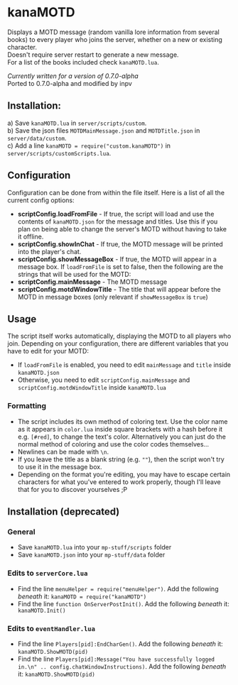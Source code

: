 # kanaMOTD
Displays a MOTD message (random vanilla lore information from several books) to every player who joins the server, whether on a new or existing character.<br>
Doesn't require server restart to generate a new message.<br>
For a list of the books included check `kanaMOTD.lua`.

*Currently written for a version of 0.7.0-alpha*<br>
Ported to 0.7.0-alpha and modified by inpv

## Installation:
a) Save `kanaMOTD.lua` in `server/scripts/custom`.<br>
b) Save the json files `MOTDMainMessage.json` and `MOTDTitle.json` in `server/data/custom`.<br>
c) Add a line `kanaMOTD = require("custom.kanaMOTD")` in `server/scripts/customScripts.lua`.<br>

## Configuration
Configuration can be done from within the file itself. Here is a list of all the current config options:
- **scriptConfig.loadFromFile** - If true, the script will load and use the contents of `kanaMOTD.json` for the message and titles. Use this if you plan on being able to change the server's MOTD without having to take it offline.
- **scriptConfig.showInChat** - If true, the MOTD message will be printed into the player's chat.
- **scriptConfig.showMessageBox** - If true, the MOTD will appear in a message box.
If `loadFromFile` is set to false, then the following are the strings that will be used for the MOTD:
- **scriptConfig.mainMessage** - The MOTD message
- **scriptConfig.motdWindowTitle** - The title that will appear before the MOTD in message boxes (only relevant if `showMessageBox` is `true`)

## Usage
The script itself works automatically, displaying the MOTD to all players who join. Depending on your configuration, there are different variables that you have to edit for your MOTD:
- If `loadFromFile` is enabled, you need to edit `mainMessage` and `title` inside `kanaMOTD.json`
- Otherwise, you need to edit `scriptConfig.mainMessage` and `scriptConfig.motdWindowTitle` inside `kanaMOTD.lua`
### Formatting
- The script includes its own method of coloring text. Use the color name as it appears in `color.lua` inside square brackets with a hash before it e.g. `[#red]`, to change the text's color. Alternatively you can just do the normal method of coloring and use the color codes themselves...
- Newlines can be made with `\n`.
- If you leave the title as a blank string (e.g. `""`), then the script won't try to use it in the message box.
- Depending on the format you're editing, you may have to escape certain characters for what you've entered to work properly, though I'll leave that for you to discover yourselves ;P

## Installation (deprecated)
### General
- Save `kanaMOTD.lua` into your `mp-stuff/scripts` folder
- Save `kanaMOTD.json` into your `mp-stuff/data` folder
### Edits to `serverCore.lua`
- Find the line `menuHelper = require("menuHelper")`. Add the following *beneath* it: ```kanaMOTD = require("kanaMOTD")```
- Find the line `function OnServerPostInit()`. Add the following *beneath* it: ``` kanaMOTD.Init()```
### Edits to `eventHandler.lua`
- Find the line `Players[pid]:EndCharGen()`. Add the following *beneath* it:  ```kanaMOTD.ShowMOTD(pid)```
- Find the line `Players[pid]:Message("You have successfully logged in.\n" .. config.chatWindowInstructions)`. Add the following *beneath* it: ```kanaMOTD.ShowMOTD(pid)```
